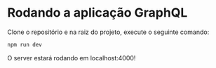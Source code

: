 # Rodando a aplicação GraphQL

Clone o repositório e na raiz do projeto, execute o seguinte comando:

```sh
npm run dev
```

O server estará rodando em localhost:4000!